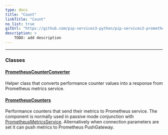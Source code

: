 ```yaml
---
type: docs
title: "Count"
linkTitle: "Count"
no_list: true
gitUrl: "https://github.com/pip-services3-python/pip-services3-prometheus-python"
description: >
    TODO: add description
---
```

---
<div class="module-body"> 

### Classes

#### [PrometheusCounterConverter](prometheus_counter_converter)
Helper class that converts performance counter values into
a response from Prometheus metrics service.

#### [PrometheusCounters](prometheus_counters)
Performance counters that send their metrics to Prometheus service.
The component is normally used in passive mode conjunction with [PrometheusMetricsService](../../services/prometheus_metrics_service).
Alternatively when connection parameters are set it can push metrics to Prometheus PushGateway.


</div>

